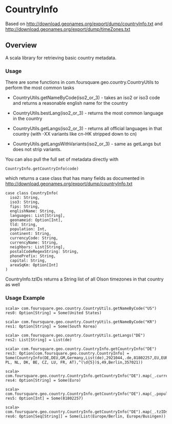 # CountryInfo

Based on http://download.geonames.org/export/dump/countryInfo.txt and http://download.geonames.org/export/dump/timeZones.txt


## Overview

A scala library for retrieving basic country metadata.

### Usage

There are some functions in com.foursquare.geo.country.CountryUtils to perform the most common tasks

* CountryUtils.getNameByCode(iso2_or_3) - takes an iso2 or iso3 code and returns a reasonable english name for the country

* CountryUtils.bestLang(iso2_or_3) - returns the most common language in the country

* CountryUtils.getLangs(iso2_or_3) - returns all official languages in that country (with -XX variants like cn-HK stripped down to cn)

* CountryUtils.getLangsWithVariants(iso2_or_3) - same as getLangs but does not strip variants.

You can also pull the full set of metadata directly with

    CountryInfo.getCountryInfo(code)

which returns a case class that has many fields as documented in http://download.geonames.org/export/dump/countryInfo.txt

	case class CountryInfo(
	  iso2: String,
	  iso3: String,
	  fips: String,
	  englishName: String,
	  languages: List[String],
	  geonameid: Option[Int],
	  tld: String,
	  population: Int,
	  continent: String,
	  currencyCode: String,
	  currencyName: String,
	  neighbors: List[String],
	  postalCodeRegexString: String,
	  phonePrefix: String,
	  capital: String,
	  areaSqKm: Option[Int]
	)

CountryInfo.tzIDs returns a String list of all Olson timezones in that country as well

### Usage Example

	scala> com.foursquare.geo.country.CountryUtils.getNameByCode("US")
	res0: Option[String] = Some(United States)

	scala> com.foursquare.geo.country.CountryUtils.getNameByCode("KR")
	res1: Option[String] = Some(South Korea)

	scala> com.foursquare.geo.country.CountryUtils.getLangs("DE")
	res2: List[String] = List(de)

	scala> com.foursquare.geo.country.CountryInfo.getCountryInfo("DE")
	res3: Option[com.foursquare.geo.country.CountryInfo] = Some(CountryInfo(DE,DEU,GM,Germany,List(de),2921044,.de,81802257,EU,EUR,Euro,List(CH, PL, NL, DK, BE, CZ, LU, FR, AT),^(\d{5})$,49,Berlin,357021))

	scala> com.foursquare.geo.country.CountryInfo.getCountryInfo("DE").map(_.currencyName)
	res4: Option[String] = Some(Euro)

	scala> com.foursquare.geo.country.CountryInfo.getCountryInfo("DE").map(_.population)
	res5: Option[Int] = Some(81802257)

	scala> com.foursquare.geo.country.CountryInfo.getCountryInfo("DE").map(_.tzIDs)
	res6: Option[Seq[String]] = Some(List(Europe/Berlin, Europe/Busingen))

